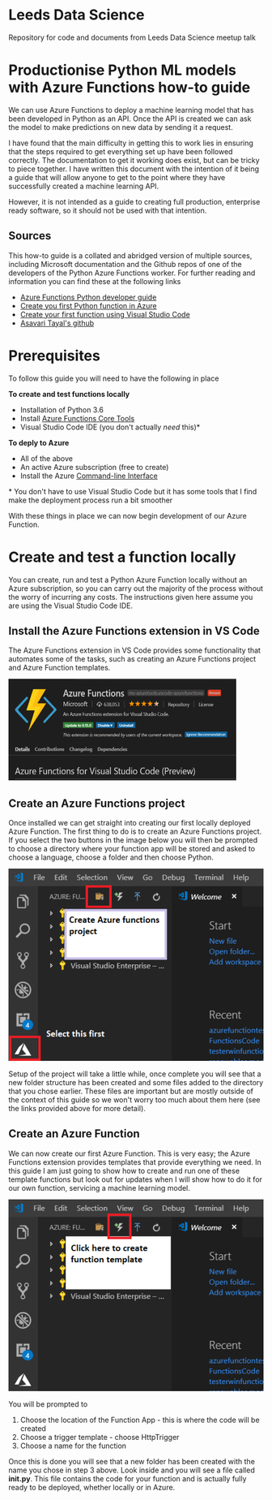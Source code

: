 # Leeds Data Science
Repository for code and documents from Leeds Data Science meetup talk

# Productionise Python ML models with Azure Functions how-to guide

We can use Azure Functions to deploy a machine learning model that has been developed in Python as an API. Once the API is created we can ask the model to make predictions on new data by sending it a request.

I have found that the main difficulty in getting this to work lies in ensuring that the steps required to get everything set up have been followed correctly. The documentation to get it working does exist, but can be tricky to piece together. I have written this document with the intention of it being a guide that will allow anyone to get to the point where they have successfully created a machine learning API.

However, it is not intended as a guide to creating full production, enterprise ready software, so it should not be used with that intention.

## Sources

This how-to guide is a collated and abridged version of multiple sources, including Microsoft documentation and the Github repos of one of the developers of the Python Azure Functions worker. For further reading and information you can find these at the following links

- [Azure Functions Python developer guide](https://docs.microsoft.com/en-us/azure/azure-functions/functions-reference-python)
- [Create you first Python function in Azure](https://docs.microsoft.com/en-us/azure/azure-functions/functions-create-first-function-python#create-a-function)
- [Create your first function using Visual Studio Code](https://docs.microsoft.com/en-us/azure/azure-functions/functions-create-first-function-vs-code)
- [Asavari Tayal's github](https://github.com/asavaritayal?utf8=%E2%9C%93&tab=repositories&q=&type=&language=python)

# Prerequisites

To follow this guide you will need to have the following in place

**To create and test functions locally**
- Installation of Python 3.6
- Install [Azure Functions Core Tools](https://docs.microsoft.com/en-us/azure/azure-functions/functions-run-local#v2)
- Visual Studio Code IDE (you don't actually *need* this)*

**To deply to Azure**
- All of the above
- An active Azure subscription (free to create)
- Install the Azure [Command-line Interface](https://docs.microsoft.com/en-us/cli/azure/install-azure-cli?view=azure-cli-latest)

\* You don't have to use Visual Studio Code but it has some tools that I find make the deployment process run a bit smoother

With these things in place we can now begin development of our Azure Function.

# Create and test a function locally

You can create, run and test a Python Azure Function locally without an Azure subscription, so you can carry out the majority of the process without the worry of incurring any costs. The instructions given here assume you are using the Visual Studio Code IDE.

## Install the Azure Functions extension in VS Code

The Azure Functions extension in VS Code provides some functionality that automates some of the tasks, such as creating an Azure Functions project and Azure Function templates.

<img src="https://github.com/AndBooth/leeds-ds-meetup/blob/master/Misc/Images/azurefunctionsextension.PNG" width="450" height="200">

## Create an Azure Functions project

Once installed we can get straight into creating our first locally deployed Azure Function. The first thing to do is to create an Azure Functions project. If you select the two buttons in the image below you will then be prompted to choose a directory where your function app will be stored and asked to choose a language, choose a folder and then choose Python.

<img src="https://github.com/AndBooth/leeds-ds-meetup/blob/master/Misc/Images/setupazfun.PNG">

Setup of the project will take a little while, once complete you will see that a new folder structure has been created and some files added to the directory that you chose earlier. These files are important but are mostly outside of the context of this guide so we won't worry too much about them here (see the links provided above for more detail).

## Create an Azure Function

We can now create our first Azure Function. This is very easy; the Azure Functions extension provides templates that provide everything we need. In this guide I am just going to show how to create and run one of these template functions but look out for updates when I will show how to do it for our own function, servicing a machine learning model.

<img src="https://github.com/AndBooth/leeds-ds-meetup/blob/master/Misc/Images/createazfun.PNG">

You will be prompted to
1. Choose the location of the Function App - this is where the code will be created
2. Choose a trigger template - choose HttpTrigger
3. Choose a name for the function

Once this is done you will see that a new folder has been created with the name you chose in step 3 above. Look inside and you will see a file called **__init__.py**. This file contains the code for your function and is actually fully ready to be deployed, whether locally or in Azure.
